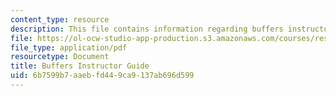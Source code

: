 ```yaml
---
content_type: resource
description: This file contains information regarding buffers instructor guide.
file: https://ol-ocw-studio-app-production.s3.amazonaws.com/courses/res-tll-004-stem-concept-videos-fall-2013/6b7599b7aaebfd449ca9137ab696d599_MITRES_TLL-004F13_BuffeIG.pdf
file_type: application/pdf
resourcetype: Document
title: Buffers Instructor Guide
uid: 6b7599b7-aaeb-fd44-9ca9-137ab696d599
---
```

